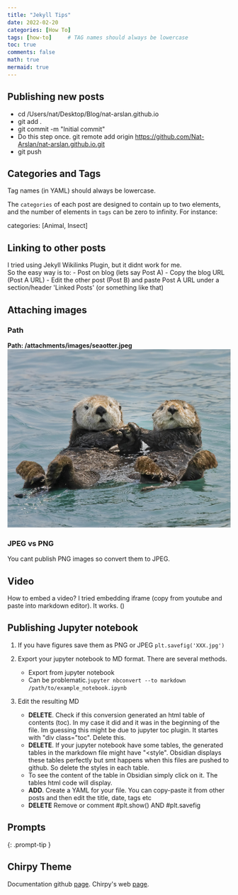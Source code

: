 ```yaml
---
title: "Jekyll Tips"
date: 2022-02-20
categories: [How To]
tags: [how-to]     # TAG names should always be lowercase
toc: true
comments: false
math: true
mermaid: true
---
```


## Publishing new posts
- cd /Users/nat/Desktop/Blog/nat-arslan.github.io
- git add .
- git commit -m "Initial commit"
- Do this step once. git remote add origin https://github.com/Nat-Arslan/nat-arslan.github.io.git
- git push 

## Categories and Tags
Tag names (in YAML) should always be lowercase.

The `categories` of each post are designed to contain up to two elements, and the number of elements in `tags` can be zero to infinity. For instance:

categories: [Animal, Insect]

## Linking to other posts
I tried using Jekyll Wikilinks Plugin, but it didnt work for me.  
So the easy way is to:
	- Post on blog (lets say Post A)
	- Copy the blog URL (Post A URL)
	- Edit the other post (Post B) and paste Post A URL under a section/header 'Linked Posts' (or something like that)
  
## Attaching images
### Path
**Path: /attachments/images/seaotter.jpeg** 
![Otterly-Beautiful](/attachments/images/seaotter.jpeg)

### JPEG vs PNG
You cant publish PNG images so convert them to JPEG.

## Video
How to embed a video?
I tried embedding iframe (copy from youtube and paste into markdown editor). It works. (</iframe>)

## Publishing Jupyter notebook
1. If you have figures save them as PNG or JPEG
   `plt.savefig('XXX.jpg')`
   
2. Export your jupyter notebook to MD format. There are several methods.
   - Export from jupyter notebook
	- Can be problematic.`jupyter nbconvert --to markdown /path/to/example_notebook.ipynb`

3. Edit the resulting MD 
	- **DELETE**. Check if this conversion generated an html table of contents (toc). In my case it did and it was in the beginning of the file. Im guessing this might be due to jupyter toc plugin. It startes with "div class="toc". Delete this.
	- **DELETE**. If your jupyter notebook have some tables, the generated tables in the markdown file might have "<style". Obsidian displays these tables perfectly but smt happens when this files are pushed to github. So delete the styles in each table. 
	- To see the content of the table in Obsidian simply click on it. The tables html code will display.
	- **ADD**. Create a YAML for your file. You can copy-paste it from other posts and then edit the title, date, tags etc
	-  **DELETE** Remove or comment #plt.show() AND #plt.savefig

## Prompts
{: .prompt-tip }

## Chirpy Theme
Documentation github [page](https://github.com/cotes2020/jekyll-theme-chirpy#documentation). Chirpy's web [page](https://chirpy.cotes.page/posts/write-a-new-post/). 